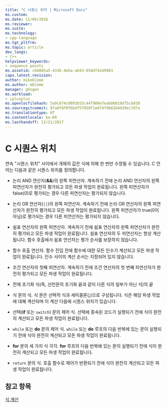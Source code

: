 ```yaml
---
title: "C 시퀀스 위치 | Microsoft Docs"
ms.custom: 
ms.date: 11/04/2016
ms.reviewer: 
ms.suite: 
ms.technology:
- cpp-language
ms.tgt_pltfrm: 
ms.topic: article
dev_langs:
- C++
helpviewer_keywords:
- sequence points
ms.assetid: c84885a5-4336-4eba-a643-058df4249903
caps.latest.revision: 
author: mikeblome
ms.author: mblome
manager: ghogen
ms.workload:
- cplusplus
ms.openlocfilehash: 5a9c874c0093b55c44f900e7eab06019d75cb930
ms.sourcegitcommit: 8fa8fdf0fbb4f57950f1e8f4f9b81b4d39ec7d7a
ms.translationtype: HT
ms.contentlocale: ko-KR
ms.lasthandoff: 12/21/2017
---
```

# <a name="c-sequence-points"></a>C 시퀀스 위치
연속 "시퀀스 위치" 사이에서 개체의 값은 식에 의해 한 번만 수정될 수 있습니다. C 언어는 다음과 같은 시퀀스 위치를 정의합니다.  
  
-   논리 AND 연산자(**&&**)의 왼쪽 피연산자. 계속하기 전에 논리 AND 연산자의 왼쪽 피연산자가 완전히 평가되고 모든 파생 작업이 완료됩니다. 왼쪽 피연산자가 false(0)로 평가되는 경우 다른 피연산자는 평가되지 않습니다.  
  
-   논리 OR 연산자(`||`)의 왼쪽 피연산자. 계속하기 전에 논리 OR 연산자의 왼쪽 피연산자가 완전히 평가되고 모든 파생 작업이 완료됩니다. 왼쪽 피연산자가 true(0이 아님)로 평가되는 경우 다른 피연산자는 평가되지 않습니다.  
  
-   쉼표 연산자의 왼쪽 피연산자. 계속하기 전에 쉼표 연산자의 왼쪽 피연산자가 완전히 평가되고 모든 파생 작업이 완료됩니다. 쉼표 연산자의 두 피연산자는 항상 계산됩니다. 함수 호출에서 쉼표 연산자는 평가 순서를 보장하지 않습니다.  
  
-   함수 호출 연산자. 함수 진입 전에 함수에 대한 모든 인수가 계산되고 모든 파생 작업이 완료됩니다. 인수 사이의 계산 순서는 지정되어 있지 않습니다.  
  
-   조건 연산자의 첫째 피연산자. 계속하기 전에 조건 연산자의 첫 번째 피연산자가 완전히 평가되고 모든 파생 작업이 완료됩니다.  
  
-   전체 초기화 식(즉, 선언문의 초기화 끝과 같이 다른 식의 일부가 아닌 식)의 끝  
  
-   식 문의 식. 식 문은 선택적 식과 세미콜론(**;**)으로 구성됩니다. 식은 해당 파생 작업에 대해 계산되며 이 계산 다음에 시퀀스 위치가 있습니다.  
  
-   선택(**if** 또는 `switch`) 문의 제어 식. 선택에 종속된 코드가 실행되기 전에 식이 완전히 계산되고 모든 파생 작업이 완료됩니다.  
  
-   `while` 또는 **do** 문의 제어 식. `while` 또는 **do** 루프의 다음 반복에 있는 문이 실행되기 전에 식이 완전히 계산되고 모든 파생 작업이 완료됩니다.  
  
-   **for** 문의 세 가지 식 각각. **for** 루프의 다음 반복에 있는 문이 실행되기 전에 식이 완전히 계산되고 모든 파생 작업이 완료됩니다.  
  
-   `return` 문의 식. 호출 함수로 제어가 반환되기 전에 식이 완전히 계산되고 모든 파생 작업이 완료됩니다.  
  
## <a name="see-also"></a>참고 항목  
 [식 계산](../c-language/expression-evaluation-c.md)